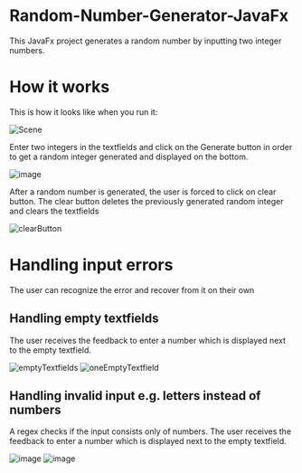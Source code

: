 # Random-Number-Generator-JavaFx
This JavaFx project generates a random number by inputting two integer numbers. 

# How it works
This is how it looks like when you run it:

![Scene](https://user-images.githubusercontent.com/127019014/223148383-c9117fad-1956-4ad9-b09a-8ab57a643344.PNG)

Enter two integers in the textfields and click on the Generate button in order to get a random integer generated and displayed on the bottom.

![image](https://user-images.githubusercontent.com/127019014/223162271-0d5be311-075d-477f-9d4d-67a2d299ad15.png)

After a random number is generated, the user is forced to click on clear button. 
The clear button deletes the previously generated random integer and clears the textfields

![clearButton](https://user-images.githubusercontent.com/127019014/223149521-7e709606-2893-4cb0-8ea7-59dded33c289.PNG)

# Handling input errors
The user can recognize the error and recover from it on their own
## Handling empty textfields
The user receives the feedback to enter a number which is displayed next to the empty textfield.

![emptyTextfields](https://user-images.githubusercontent.com/127019014/223149873-506f91b1-49a5-4293-9a01-c96a10f8f8e7.PNG)
![oneEmptyTextfield](https://user-images.githubusercontent.com/127019014/223150577-c9bcfcd5-1ca0-4dfe-91c1-b686fb1a0688.PNG)

## Handling invalid input e.g. letters instead of numbers
A regex checks if the input consists only of numbers. The user receives the feedback to enter a number which is displayed next to the empty textfield.

![image](https://user-images.githubusercontent.com/127019014/223152267-bab38759-e36d-4f09-b7db-0e097df55af2.png)
![image](https://user-images.githubusercontent.com/127019014/223152494-d526e371-d530-439d-816d-1bcfea6bfdeb.png)

